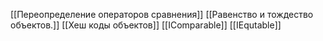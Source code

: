 [[Переопределение операторов сравнения]]
[[Равенство и тождество объектов.]]
[[Хеш коды объектов]]
[[IComparable]]
[[IEqutable]]